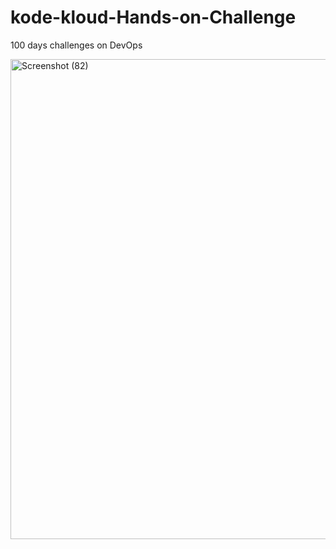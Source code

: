 # kode-kloud-Hands-on-Challenge
100 days challenges on DevOps


<img width="1366" height="768" alt="Screenshot (82)" src="https://github.com/user-attachments/assets/bb8d2698-5d1d-46ef-8fbb-267770a55962" />
